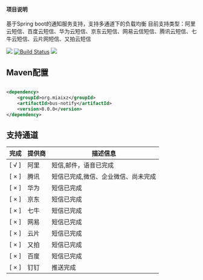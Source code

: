 #### 项目说明

基于Spring boot的通知服务支持，支持多通道下的负载均衡 目前支持类型：阿里云短信、百度云短信、华为云短信、京东云短信、网易云信短信、腾讯云短信、七牛云短信、云片网短信、又拍云短信

![](https://img.shields.io/maven-central/v/net.guerlab.sms/guerlab-sms-server-starter.svg)
[![Build Status](https://travis-ci.org/guerlab-net/guerlab-sms.svg?branch=master)](https://travis-ci.org/guerlab-net/guerlab-sms)
![](https://img.shields.io/badge/LICENSE-LGPL--3.0-brightgreen.svg)

## Maven配置

```xml

<dependency>
    <groupId>org.miaixz</groupId>
    <artifactId>bus-notify</artifactId>
    <version>8.0.0</version>
</dependency>
```

## 支持通道

| 完成    | 提供商 | 描述信息               |
|-------|-----|--------------------|
| [ √ ] | 阿里  | 短信,邮件，语音已完成        |
| [ × ] | 腾讯  | 短信已完成,微信、企业微信、尚未完成 |
| [ × ] | 华为  | 短信已完成              |
| [ × ] | 京东  | 短信已完成              |
| [ × ] | 七牛  | 短信已完成              |
| [ × ] | 网易  | 短信已完成              |
| [ × ] | 云片  | 短信已完成              |
| [ × ] | 又拍  | 短信已完成              |
| [ × ] | 百度  | 短信已完成              |
| [ × ] | 钉钉  | 推送完成               |